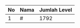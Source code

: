 | No | Nama            | Jumlah Level |
|----|-----------------|--------------|
| 1  | #    |    1792        |
